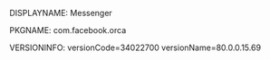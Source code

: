 DISPLAYNAME: Messenger

PKGNAME: com.facebook.orca

VERSIONINFO: versionCode=34022700 versionName=80.0.0.15.69
